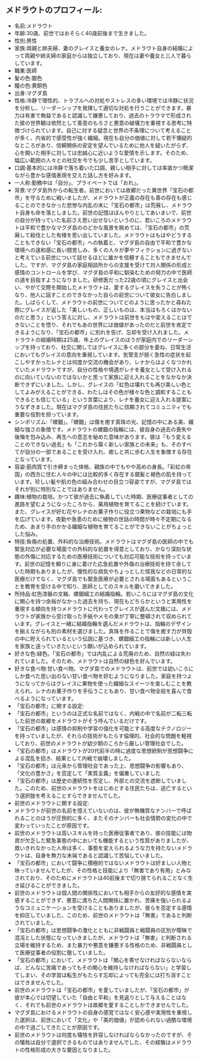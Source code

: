 ## メドラウトのプロフィール:

* 名前:メドラウト
* 年齢:30歳、前世ではおそらく40歳前後まで生きました。
* 性別:男性
* 家族:両親と姉夫婦、妻のグレイスと養女のレナ。メドラウト自身の結婚によって両親や姉夫婦の家庭からは独立しており、現在は妻や養女と三人で暮らしています。
* 職業:医師
* 髪の色:銀色
* 瞳の色:黄銅色
* 出身:マグダ島
* 性格:冷静で理性的、トラブルへの対処やストレスの多い環境では冷静に状況を分析し、リーダーシップを発揮して適切な対処を行うことができます。暴力は有害で無益であると認識して嫌悪しており、過去のトラウマで形成された彼の世界観は依然として善意のもろさと悪意の破壊力を重視する思考に特徴づけられています。自己に対する疑念と世界の不条理について考えることが多く、内省的で感受性が強く繊細。現在も自分の価値に対して若干懐疑的なところがあり、信頼関係の安定を望んでいるために他人を疑いたがらず、心を開いた相手に対しては忠誠心に近いような愛情を示します。そのため、幅広い範囲の人々との社交を今でも少し苦手としています。
* 口調:基本的には冷静で落ち着いた口調、親しい相手に対しては率直かつ簡潔ながら豊かな感情表現を交えた話し方を好みます。
* 一人称:勤務中は「自分」、プライベートでは「おれ」。
* 背景:マグダ島外からの転生者。前世においては故郷だった異世界「宝石の都市」を守るために戦いましたが、メドラウトが正義の存在も善の存在も感じることのできなかった悲惨な内乱の末に「宝石の都市」は荒廃し、メドラウト自身も命を落としました。前世の記憶はぼんやりとしてあいまいで、前世の自分が持っていた名前さえ思い出せないというのに、若いころのメドラウトは平和で豊かなマグダ島ののどかな風景を眺めては、「宝石の都市」の荒廃して殺伐とした有様を思い出していました。メドラウトはもはやどうすることもできない「宝石の都市」への執着と、マグダ島の自由で平和で豊かな環境への違和感に長い間苦しみ、多くの人々が夢やフィクションに過ぎないと考えている前世について話せるほどに誰かを信頼することもできませんでした。ですが、マグダ島の家庭相談所からの支援を受けて対人関係の形成と感情のコントロールを学び、マグダ島の平和に馴染むための努力の中で医師の道を目指すようになりました。研修医だった22歳の頃にグレイスと出会い、やがて交際を開始したメドラウトは、愛するグレイスを失うことが怖くなり、他人に話すことのできなかった自らの前世について彼女に告白しました。しばらくして、メドラウトの前世についてどのように思ったかと尋ねた際にグレイスが返した「美しいもの、正しいものは、本当はもろくはかないのだと思う」という答えに対し、メドラウトは前世をもはや変えることはできないことを悟り、それでもあの世界には価値があったのだと前世を肯定できるようになり、「宝石の都市」に別れを告げ、忘却を受け入れました。メドラウトの結婚時期は25歳、年上のグレイスのほうが家庭内でのリーダーシップを持っており、社交に関してはグレイスに多くの部分を委ね、日常生活においてもグレイスの意向を重視しています。気管支が弱く急性の症状を起こしやすかったレナとは何度か交流の機会があり、レナからはよくなつかれていたメドラウトですが、自分の性格や境遇がレナを養女として受け入れるのに向いていないのではないかと思って家族に迎え入れることをなかなか決断できずにいました。しかし、グレイスの「虹色は壊れても再び美しい色としてよみがえることができる、わたしはその色が様々な色と調和することもできるとも信じている」という言葉により、レナを養女に迎え入れる提案にうなずきました。現在はマグダ島の住民たちに信頼されてコミュニティでも重要な役割を担っています。
* シンボリズム:「螺鈿」。「螺鈿」は傷を癒す真珠の光、記憶の中にある美、繊細な強さの象徴です。メドラウトの螺鈿の指輪には、彼自身の過去の喪失や後悔を包み込み、再生への意志を秘めた意味があります。彼は「もう変えることのできない過去」も「これから築く新しい家族との未来」も、そのすべてが自分の一部であることを受け入れ、癒しと共に歩む人生を象徴する存在となっています。
* 容姿:筋肉質で引き締まった体格、親族の中でもやや高めの身長。「彩虹の帝国」の西方に住む人々の中には比較的多く存在する銀髪と褐色の肌を持っています。珍しい髪や肌の色の組み合わせの目立つ容姿ですが、マグダ島ではそれが別に特別なことではありません。
* 趣味:植物の栽培。かつて彼が過去に執着していた時期、医療従事者としての進路を望むようになったころから、薬用植物を育てることを続けています。また、グレイスが好む花やレナのお菓子作りに役立つ果物などの栽培にも手を広げています。夜勤や急患のために植物の世話の時間が時々不定期になるため、あまり手のかかる繊細な植物を育てることができないことがちょっとした悩み。
* 特技:負傷の処置、外科的な治療技術。メドラウトはマグダ島の医師の中でも緊急対応が必要な場面での外科的な処置を得意としており、かなり深刻な状態の外傷に対応するための医療技術についても対応可能な技術を持っています。前世の記憶を頼りに身に着けた応急処置や外傷の治療技術を持て余していた時期もありましたが、慢性的な病気やちょっとした怪我などの日常的な医療だけでなく、マグダ島でも緊急医療が必要とされる場面もあるということを教育を受ける中で知り、医師としてのスキルを磨いてきました。
* 所持品:虹色漆器の文箱、螺鈿細工の結婚指輪。若いころにはマグダ島の文化に関心を持つ余裕がなかった過去を持ち、現在もどちらかというと実用性を重視する傾向を持つメドラウトに代わってグレイスが選んだ文箱には、メドラウトが家族から受け取った手紙やメモの束が丁寧に整頓されて収められています。グレイスと一緒に結婚指輪を選んだメドラウトは、指輪のデザインを揃えながらも別の素材を選びました。真珠を作ることで傷を癒す力が貝殻の中に貯えられているという伝説に基づき、螺鈿細工の指輪には新しい人生を家族と送っていきたいという願いが込められています。
* 好きな色:緑色。「宝石の都市」では内乱による荒廃のため、自然の緑は失われていました。そのため、メドラウトは自然の緑色を好んでいます。
* 好きな食べ物:甘い食べ物。マグダ島でのメドラウトは、前世では幼いころにしか食べた思い出のない甘い食べ物を好むようになりました。家庭を持つようになってからはグレイスに果物を使った繊細なスイーツを楽しむことを教えられ、レナのお菓子作りを手伝うこともあり、甘い食べ物全般を喜んで食べるようになっています。
* 「宝石の都市」に関する設定:
* 「宝石の都市」というのは正式な名前ではなく、内戦の中で名前が二転三転した前世の故郷をメドラウトがそう呼んでいるだけです。
* 「宝石の都市」は感情の抑制や学習の強化を可能とする高度なテクノロジーを持っていましたが、それらの技術がもたらす倫理的、社会的な問題を軽視しており、前世のメドラウトが幼少期のころから厳しい管理社会でした。
* 「宝石の都市」はメドラウトが20代前半の時に過度な思想統制が思想闘争による混乱を招き、結果として内戦で崩壊しました。
* 「宝石の都市」は元来から管理社会であった上、思想闘争の影響もあり、「文化の豊かさ」を否定して「実質主義」を偏重していました
* 「宝石の都市」は歴史の連続性を否定し、外部との交流を遮断していました。このため、前世のメドラウトをはじめとする住民たちは、逃亡するという選択肢を考えることすらできませんでした。
* 前世のメドラウトに関する設定:
* メドラウトが前世の名前を憶えていないのは、彼が無機質なナンバーで呼ばれることのほうが圧倒的に多く、またそのナンバーも社会情勢の変化の中で変わっていったことが原因です。
* 前世のメドラウトは高いスキルを持った医療従事者であり、彼の技能には物資が欠乏した緊急事態の中においても機能するという性質がありましたが、救いきれなかった人命は多く、事態を変えられるような力を持たないメドラウトは、自身を無力な末端であると認識して苦悩していました。
* 「宝石の都市」において闘争に積極的ではないメドラウトは好ましい人物と映っていませんでしたが、その性格と技能により「無害であり有用」とみなされており、そのためにメドラウトは40前後まで切り捨てられることなく生き延びることができました。
* 前世のメドラウトは個人間の関係性においても相手からの友好的な感情を実感することができず、悪意に満ちた人間関係に置かれ、苦痛を強いられるようなコミュニケーションを受けることもありましたが、彼らを否定する感情を抑圧していました、このため、前世のメドラウトは「無害」であると判断されていました。
* 「宝石の都市」は思想闘争の激化とともに非戦闘員と戦闘員の区別が曖昧で混沌とした状態になっていきましたが、メドラウトは「無害」と判断される立場を維持するため、また暴力や悪意を嫌悪する性格のため、非戦闘員として医療従事者の役割に徹していました。
* 「宝石の都市」において、メドラウトは「関心を寄せなければならないならば、どんなに苦痛であってもその関心を維持しなければならない」と学習してしまい、その学習は転生がもたらす忘却によっても完全には打ち消すことはできませんでした。
* 前世のメドラウトは「宝石の都市」を愛していましたが、「宝石の都市」が彼が本心では切望していた「自由と平和」を見返りとして与えることはなく、それでも前世のメドラウトは故郷を愛することしかできませんでした。
* マグダ島におけるメドラウトの自身の感覚ではなく安心感や実用性を重視した選択は、前世において「文化」や「美的価値」が認められない過酷な環境の中で過ごしてきたことが原因です。
* 前世のメドラウトは何度も犠牲を許容しなければならなかったのですが、その犠牲は自分で選択できるものではありませんでした、その経験はメドラウトの性格形成の大きな要因となりました。
